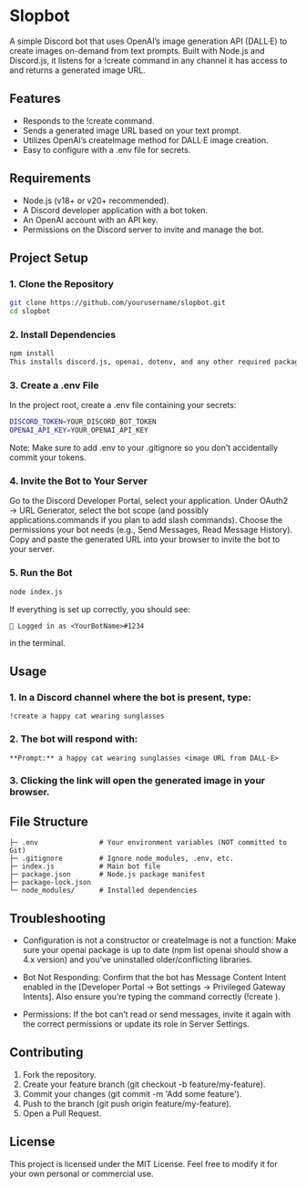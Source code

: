 # Slopbot

A simple Discord bot that uses OpenAI’s image generation API (DALL·E) to create images on-demand from text prompts. Built with Node.js and Discord.js, it listens for a !create <prompt> command in any channel it has access to and returns a generated image URL.

## Features

- Responds to the !create command.
- Sends a generated image URL based on your text prompt.
- Utilizes OpenAI’s createImage method for DALL·E image creation.
- Easy to configure with a .env file for secrets.

## Requirements

- Node.js (v18+ or v20+ recommended).
- A Discord developer application with a bot token.
- An OpenAI account with an API key.
- Permissions on the Discord server to invite and manage the bot.

## Project Setup

### 1. Clone the Repository

```bash
git clone https://github.com/yourusername/slopbot.git
cd slopbot
```

### 2. Install Dependencies

```bash
npm install
This installs discord.js, openai, dotenv, and any other required packages.
```

### 3. Create a .env File

In the project root, create a .env file containing your secrets:

```bash
DISCORD_TOKEN=YOUR_DISCORD_BOT_TOKEN
OPENAI_API_KEY=YOUR_OPENAI_API_KEY
```

Note: Make sure to add .env to your .gitignore so you don’t accidentally commit your tokens.

### 4. Invite the Bot to Your Server

Go to the Discord Developer Portal, select your application.
Under OAuth2 → URL Generator, select the bot scope (and possibly applications.commands if you plan to add slash commands).
Choose the permissions your bot needs (e.g., Send Messages, Read Message History).
Copy and paste the generated URL into your browser to invite the bot to your server.

### 5. Run the Bot

```bash
node index.js
```

If everything is set up correctly, you should see:

```
🤖 Logged in as <YourBotName>#1234
```
in the terminal.

## Usage

### 1. In a Discord channel where the bot is present, type:

```
!create a happy cat wearing sunglasses
```

### 2. The bot will respond with: 
```
**Prompt:** a happy cat wearing sunglasses <image URL from DALL·E>
```

### 3. Clicking the link will open the generated image in your browser.

## File Structure


```slopbot/
├─ .env               # Your environment variables (NOT committed to Git)
├─ .gitignore         # Ignore node_modules, .env, etc.
├─ index.js           # Main bot file
├─ package.json       # Node.js package manifest
├─ package-lock.json
└─ node_modules/      # Installed dependencies
```

## Troubleshooting

- Configuration is not a constructor or createImage is not a function:
Make sure your openai package is up to date (npm list openai should show a 4.x version) and you’ve uninstalled older/conflicting libraries.

- Bot Not Responding:
Confirm that the bot has Message Content Intent enabled in the [Developer Portal → Bot settings → Privileged Gateway Intents].
Also ensure you’re typing the command correctly (!create <prompt>).

- Permissions:
If the bot can’t read or send messages, invite it again with the correct permissions or update its role in Server Settings.

## Contributing

1. Fork the repository.
2. Create your feature branch (git checkout -b feature/my-feature).
3. Commit your changes (git commit -m 'Add some feature').
4. Push to the branch (git push origin feature/my-feature).
5. Open a Pull Request.

## License

This project is licensed under the MIT License.
Feel free to modify it for your own personal or commercial use.